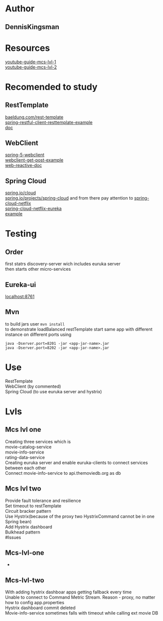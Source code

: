 # Author
## DennisKingsman
# Resources
[youtube-guide-mcs-lvl-1](https://www.youtube.com/playlist?list=PLqq-6Pq4lTTZSKAFG6aCDVDP86Qx4lNas)  
[youtube-guide-mcs-lvl-2](https://www.youtube.com/playlist?list=PLqq-6Pq4lTTbXZY_elyGv7IkKrfkSrX5e)  
# Recomended to study
## RestTemplate
[baeldung.com/rest-template](https://www.baeldung.com/rest-template)  
[spring-restful-client-resttemplate-example](https://howtodoinjava.com/spring-boot2/resttemplate/spring-restful-client-resttemplate-example/)  
[doc](https://docs.spring.io/spring-framework/docs/current/javadoc-api/org/springframework/web/client/RestTemplate.html)  
## WebClient
[spring-5-webclient](https://www.baeldung.com/spring-5-webclient)  
[webclient-get-post-example](https://howtodoinjava.com/spring-webflux/webclient-get-post-example/)  
[web-reactive-doc](https://docs.spring.io/spring-framework/docs/current/reference/html/web-reactive.html)  
## Spring Cloud
[spring.io/cloud](https://spring.io/cloud)  
[spring.io/projects/spring-cloud](https://spring.io/projects/spring-cloud) and from there pay attention to [spring-cloud-netflix](https://spring.io/projects/spring-cloud-netflix)  
[spring-cloud-netflix-eureka](https://www.baeldung.com/spring-cloud-netflix-eureka)  
[example](https://betacode.net/11733/understanding-spring-cloud-eureka-server-with-example)  
# Testing
## Order
first statrs discovery-server wich includes euruka server  
then starts other micro-services
## Eureka-ui
[localhost:8761](http://localhost:8761/)
## Mvn
to build jars user `mvn install`  
to demonstrate loadBalanced restTemplate start same app with different instance on different ports using  
```
java -Dserver.port=8201 -jar <app-jar-name>.jar  
java -Dserver.port=8202 -jar <app-jar-name>.jar
```
# Use
RestTemplate  
WebClient (by commented)  
Spring Cloud (to use euruka server and hystrix)  
# Lvls
## Mcs lvl one
Creating three services which is  
movie-catalog-service  
movie-info-service  
rating-data-service  
Creating euruka server and enable euruka-clients to connect services between each other  
Connect movie-info-service to api.themoviedb.org as db  
## Mcs lvl two
Provide fault tolerance and resilience   
Set timeout to restTemplate  
Circuit bracker pattern  
Use Hystrix(because of the proxy two HystrixCommand cannot be in one Spring bean)  
Add Hystrix dashboard  
Bulkhead pattern  
#Issues 
## Mcs-lvl-one
-
## Mcs-lvl-two
With adding hystrix dashboar apps getting fallback every time  
Unable to connect to Command Metric Stream. Reason - proxy, no matter how to config app.properties  
Hystrix dashboard commit deleted  
Movie-info-service sometimes falls with timeout while calling ext movie DB  
